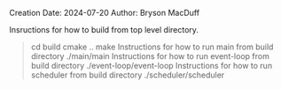 Creation Date: 2024-07-20
Author: Bryson MacDuff

Insructions for how to build from top level directory.
> cd build
> cmake ..
> make
Instructions for how to run main from build directory
> ./main/main
Instructions for how to run event-loop from build directory
> ./event-loop/event-loop
Instructions for how to run scheduler from build directory
> ./scheduler/scheduler
